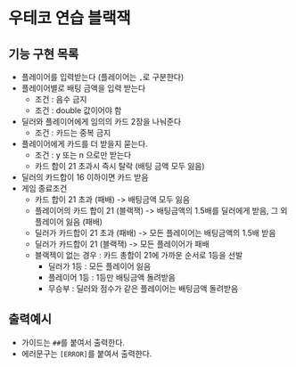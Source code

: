 # 우테코 연습 블랙잭

## 기능 구현 목록

- 플레이어를 입력받는다 (플레이어는 `,`로 구분한다)
- 플레이어별로 배팅 금액을 입력 받는다
    - 조건 : 음수 금지
    - 조건 : double 값이어야 함
- 딜러와 플레이어에게 임의의 카드 2장을 나눠준다
    - 조건 : 카드는 중복 금지
- 플레이어에게 카드를 더 받을지 묻는다.
    - 조건 : y 또는 n 으로만 받는다
    - 카드 합이 21 초과시 즉시 탈락 (배팅 금액 모두 잃음)
- 딜러의 카드합이 16 이하이면 카드 받음
- 게임 종료조건
    - 카드 합이 21 초과 (패배) -> 배팅금액 모두 잃음
    - 플레이어의 카드 합이 21 (블랙잭) -> 배팅금액의 1.5배를 딜러에게 받음, 그 외 플레이어 잃음 (패배)
    - 딜러가 카드합이 21 초과 (패배) -> 모든 플레이어는 배팅금액의 1.5배 받음
    - 딜러가 카드합이 21 (블랙잭) -> 모든 플레이어가 패배
    - 블랙젝이 없는 경우 : 카드 총합이 21에 가까운 순서로 1등을 선발
        - 딜러가 1등 : 모든 플레이어 잃음
        - 플레이어 1등 : 1등만 배팅금액 돌려받음
        - 무승부 : 딜러와 점수가 같은 플레이어는 배팅금액 돌려받음
    
## 출력예시

- 가이드는 `##`를 붙여서 출력한다.
- 에러문구는 `[ERROR]`를 붙여서 출력한다.